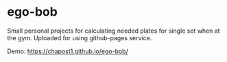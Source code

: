 # ego-bob
Small personal projects for calculating needed plates for single set when at the gym.
Uploaded for using github-pages service.


Demo: https://chapost1.github.io/ego-bob/
